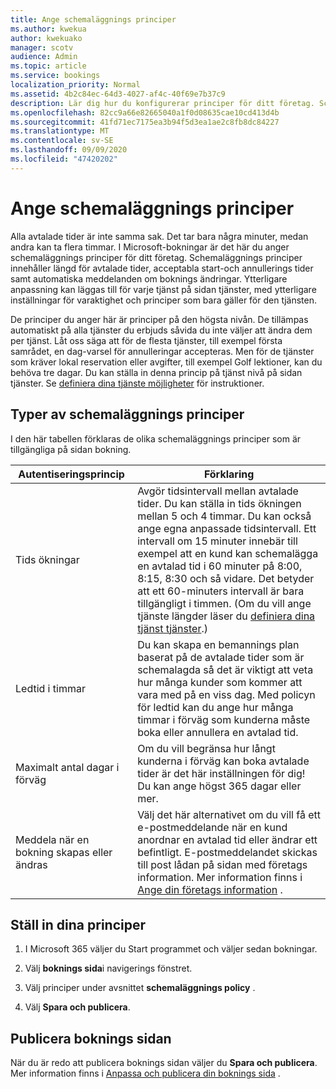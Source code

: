 ```yaml
---
title: Ange schemaläggnings principer
ms.author: kwekua
author: kwekuako
manager: scotv
audience: Admin
ms.topic: article
ms.service: bookings
localization_priority: Normal
ms.assetid: 4b2c84ec-64d3-4027-af4c-40f69e7b37c9
description: Lär dig hur du konfigurerar principer för ditt företag. Schemaläggnings principer inkluderar avtalade tiders längd samt acceptabla lead-och Annulleringsdatum.
ms.openlocfilehash: 82cc9a66e82665040a1f0d08635cae10cd413d4b
ms.sourcegitcommit: 41fd71ec7175ea3b94f5d3ea1ae2c8fb8dc84227
ms.translationtype: MT
ms.contentlocale: sv-SE
ms.lasthandoff: 09/09/2020
ms.locfileid: "47420202"
---
```

# <a name="set-your-scheduling-policies"></a>Ange schemaläggnings principer

Alla avtalade tider är inte samma sak. Det tar bara några minuter, medan andra kan ta flera timmar. I Microsoft-bokningar är det här du anger schemaläggnings principer för ditt företag. Schemaläggnings principer innehåller längd för avtalade tider, acceptabla start-och annullerings tider samt automatiska meddelanden om boknings ändringar. Ytterligare anpassning kan läggas till för varje tjänst på sidan tjänster, med ytterligare inställningar för varaktighet och principer som bara gäller för den tjänsten.

De principer du anger här är principer på den högsta nivån. De tillämpas automatiskt på alla tjänster du erbjuds såvida du inte väljer att ändra dem per tjänst. Låt oss säga att för de flesta tjänster, till exempel första samrådet, en dag-varsel för annulleringar accepteras. Men för de tjänster som kräver lokal reservation eller avgifter, till exempel Golf lektioner, kan du behöva tre dagar. Du kan ställa in denna princip på tjänst nivå på sidan tjänster. Se [definiera dina tjänste möjligheter](define-service-offerings.md) för instruktioner.

## <a name="types-of-scheduling-policies"></a>Typer av schemaläggnings principer

I den här tabellen förklaras de olika schemaläggnings principer som är tillgängliga på sidan bokning.

| Autentiseringsprincip | Förklaring |
|---|---|
| Tids ökningar | Avgör tidsintervall mellan avtalade tider. Du kan ställa in tids ökningen mellan 5 och 4 timmar. Du kan också ange egna anpassade tidsintervall. Ett intervall om 15 minuter innebär till exempel att en kund kan schemalägga en avtalad tid i 60 minuter på 8:00, 8:15, 8:30 och så vidare. Det betyder att ett 60-minuters intervall är bara tillgängligt i timmen. (Om du vill ange tjänste längder läser du [definiera dina tjänst tjänster](define-service-offerings.md).) |
| Ledtid i timmar | Du kan skapa en bemannings plan baserat på de avtalade tider som är schemalagda så det är viktigt att veta hur många kunder som kommer att vara med på en viss dag. Med policyn för ledtid kan du ange hur många timmar i förväg som kunderna måste boka eller annullera en avtalad tid. |
| Maximalt antal dagar i förväg | Om du vill begränsa hur långt kunderna i förväg kan boka avtalade tider är det här inställningen för dig! Du kan ange högst 365 dagar eller mer. |
| Meddela när en bokning skapas eller ändras | Välj det här alternativet om du vill få ett e-postmeddelande när en kund anordnar en avtalad tid eller ändrar ett befintligt. E-postmeddelandet skickas till post lådan på sidan med företags information. Mer information finns i [Ange din företags information](enter-business-information.md) . |

## <a name="set-your-policies"></a>Ställ in dina principer

1. I Microsoft 365 väljer du Start programmet och väljer sedan bokningar.

1. Välj **boknings sida**i navigerings fönstret.

1. Välj principer under avsnittet **schemaläggnings policy** .

1. Välj **Spara och publicera**.

## <a name="publish-the-booking-page"></a>Publicera boknings sidan

När du är redo att publicera boknings sidan väljer du **Spara och publicera**. Mer information finns i [Anpassa och publicera din boknings sida](customize-booking-page.md) .
